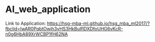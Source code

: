 # AI_web_application

Link to Application:
https://hsg-mba-ml.github.io/hsg_mba_ml2017/?fbclid=IwAR0PqbtOwih3vHS3HkBuIflDXDfoUHG6vKcR-n0g6HbA89XrWCBP1fH62NA
